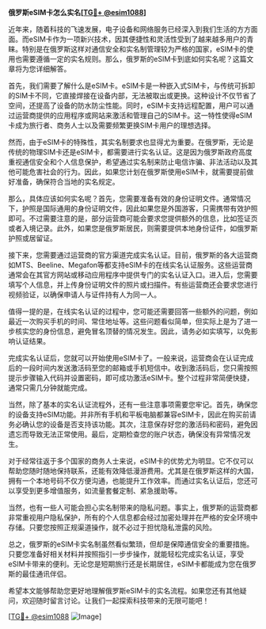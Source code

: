 **俄罗斯eSIM卡怎么实名[[TG💪+ @esim1088](https://t.me/s/esim1088)]**

近年来，随着科技的飞速发展，电子设备和网络服务已经深入到我们生活的方方面面。而eSIM卡作为一项新兴技术，因其便捷性和灵活性受到了越来越多用户的青睐。特别是在俄罗斯这样对通信安全和实名制管理较为严格的国家，eSIM卡的使用也需要遵循一定的实名规则。那么，俄罗斯的eSIM卡到底如何实名呢？这篇文章将为您详细解答。

首先，我们需要了解什么是eSIM卡。eSIM卡是一种嵌入式SIM卡，与传统可拆卸的SIM卡不同，它直接焊接在设备内部，无法被取出或更换。这种设计不仅节省了空间，还提高了设备的防水防尘性能。同时，eSIM卡支持远程配置，用户可以通过运营商提供的应用程序或网站来激活和管理自己的SIM卡。这一特性使得eSIM卡成为旅行者、商务人士以及需要频繁更换SIM卡用户的理想选择。

然而，由于eSIM卡的特殊性，其实名制要求也显得尤为重要。在俄罗斯，无论是传统的物理SIM卡还是eSIM卡，都需要进行实名认证。这是因为俄罗斯政府高度重视通信安全和个人信息保护，希望通过实名制来防止电信诈骗、非法活动以及其他可能危害社会的行为。因此，如果您计划在俄罗斯使用eSIM卡，就需要提前做好准备，确保符合当地的实名规定。

那么，具体应该如何实名呢？首先，您需要准备有效的身份证明文件。通常情况下，护照是国际通用的身份证明文件，因此如果您是外国游客，只需携带有效护照即可。不过需要注意的是，部分运营商可能会要求您提供额外的信息，比如签证页或者入境记录。此外，如果您是俄罗斯居民，则需要提供本地身份证件，如俄罗斯护照或居留证。

接下来，您需要通过运营商的官方渠道完成实名认证。目前，俄罗斯的各大运营商如MTS、Beeline、Megafon等都支持eSIM卡的在线实名认证服务。这些运营商通常会在其官方网站或移动应用程序中提供专门的实名认证入口。进入后，您需要填写个人信息，并上传身份证明文件的照片或扫描件。有些运营商还会要求您进行视频验证，以确保申请人与证件持有人为同一人。

值得一提的是，在线实名认证的过程中，您可能还需要回答一些额外的问题，例如最近一次购买手机的时间、常住地址等。这些问题看似简单，但实际上是为了进一步核实您的身份信息，避免冒名顶替的情况发生。因此，请务必如实填写，以免影响认证结果。

完成实名认证后，您就可以开始使用eSIM卡了。一般来说，运营商会在认证完成后的一段时间内发送激活码至您的邮箱或手机短信中。收到激活码后，您只需按照提示步骤输入代码并设置密码，即可成功激活eSIM卡。整个过程非常简便快捷，通常只需几分钟就能完成。

当然，除了基本的实名认证流程外，还有一些注意事项需要您牢记。首先，确保您的设备支持eSIM功能。并非所有手机和平板电脑都兼容eSIM卡，因此在购买前请务必确认您的设备是否支持该功能。其次，注意保存好您的激活码和密码，避免因遗忘而导致无法正常使用。最后，定期检查您的账户状态，确保没有异常情况发生。

对于经常往返于多个国家的商务人士来说，eSIM卡的优势尤为明显。它不仅可以帮助您随时随地保持联系，还能有效降低漫游费用。尤其是在俄罗斯这样的大国，拥有一个本地号码不仅方便沟通，也能提升工作效率。而通过实名认证后，您还可以享受到更多增值服务，如流量套餐定制、紧急援助等。

当然，也有一些人可能会担心实名制带来的隐私问题。事实上，俄罗斯的运营商都非常重视用户隐私保护，所有的个人信息都会经过加密处理并在严格的安全环境中存储。只要您按照正规渠道操作，就不必过于担忧隐私泄露的风险。

总之，俄罗斯的eSIM卡实名制虽然看似繁琐，但却是保障通信安全的重要措施。只要您准备好相关材料并按照指引一步步操作，就能轻松完成实名认证，享受eSIM卡带来的便利。无论您是短期旅行还是长期居住，eSIM卡都能成为您在俄罗斯的最佳通讯伴侣。

希望本文能够帮助您更好地理解俄罗斯eSIM卡的实名流程。如果您还有其他疑问，欢迎随时留言讨论。让我们一起探索科技带来的无限可能吧！

[[TG💪+ @esim1088](https://t.me/s/esim1088) ![Image](https://i.postimg.cc/4NQfJmqS/Snipaste-2025-05-13-00-14-12.png)]